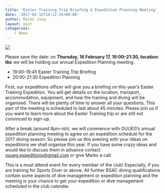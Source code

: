 ```yaml
---
title: 'Easter Training Trip Briefing & Expedition Planning Meeting'
date: '2017-02-12T14:12:35+00:00'
author: Marko Jung
layout: post
categories:
    - News
---
```


![](https://ouueg.com/wp-content/uploads/2017/02/16300203_10154522777139794_8828033607982744658_o.jpg)

Please save the date: on **Thursday, 16 February 17, 19:00–21:30, location: tbc** we will be holding our annual Expedition Planning meeting.

- 19:00-19:45 Easter Training Trip Briefing
- 20:00-21:30 Expedition Planning

First, our expeditions officer will give you a briefing on this year’s Easter Training Expedition. You will get details on the location, transport, accommodation, equipment, and how the training and diving will be organised. There will be plenty of time to answer all your questions. This part of the meeting is scheduled to last about 45 minutes. Please join us if you want to learn more about the Easter Training trip or are still not convinced to sign-up.

After a break (around 8pm-ish), we will commence with OUUEG’s annual expedition planning meeting to agree on an expedition schedule for the 2017 diving season. So please join us this evening with your ideas on expeditions we shall organise this year. If you have some crazy ideas and would like to discuss them in advance contact ouueg.expeditions@gmail.com or give Marko a call.

This is a must attend event for every member of the club! Especially, if you are training for Sports Diver or above. All further BSAC diving qualifications contain some aspects of dive management or expedition planning and the meeting is your chance to get your expedition or dive management scheduled in the club calendar.
